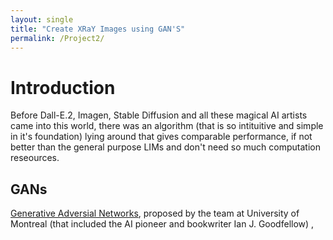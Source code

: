 ```yaml
---
layout: single
title: "Create XRaY Images using GAN'S"
permalink: /Project2/
---
```


# Introduction

Before Dall-E.2, Imagen, Stable Diffusion and all these magical AI artists came into this world, there was an algorithm (that is so intituitive and simple in it's foundation) lying around that gives comparable performance, if not better than the general purpose LIMs and don't need so much computation reseources. 

## GANs

[Generative Adversial Networks](https://arxiv.org/abs/1406.2661), proposed by the team at University of Montreal (that included the AI pioneer and bookwriter Ian J. Goodfellow) ,

